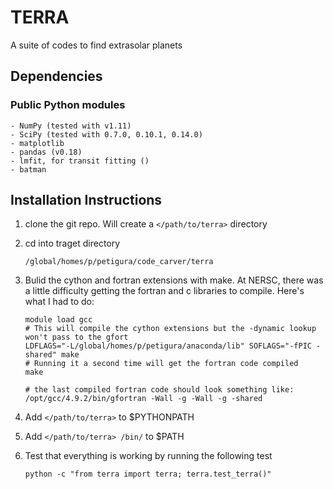 # TERRA #

A suite of codes to find extrasolar planets

## Dependencies ##

### Public Python modules ###
```
- NumPy (tested with v1.11)
- SciPy (tested with 0.7.0, 0.10.1, 0.14.0)
- matplotlib 
- pandas (v0.18)
- lmfit, for transit fitting ()
- batman
```

## Installation Instructions ##

1. clone the git repo. Will create a `</path/to/terra>` directory
2. cd into traget directory
   
   ```
   /global/homes/p/petigura/code_carver/terra
   ```
   
3. Bulid the cython and fortran extensions with make. At NERSC, there was a little difficulty getting the fortran and c libraries to compile. Here's what I had to do:

   ```
   module load gcc
   # This will compile the cython extensions but the -dynamic lookup won't pass to the gfort
   LDFLAGS="-L/global/homes/p/petigura/anaconda/lib" SOFLAGS="-fPIC -shared" make
   # Running it a second time will get the fortran code compiled
   make
   
   # the last compiled fortran code should look something like:
   /opt/gcc/4.9.2/bin/gfortran -Wall -g -Wall -g -shared
   ```

4. Add `</path/to/terra>` to $PYTHONPATH
5. Add `</path/to/terra> /bin/` to $PATH
6. Test that everything is working by running the following test

   ```
   python -c "from terra import terra; terra.test_terra()"
   ```
   
   
